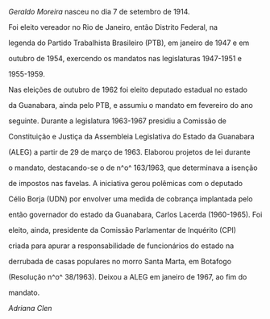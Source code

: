 

*Geraldo Moreira* nasceu no dia 7 de setembro de 1914.



Foi eleito vereador no Rio de Janeiro, então Distrito Federal, na

legenda do Partido Trabalhista Brasileiro (PTB), em janeiro de 1947 e em

outubro de 1954, exercendo os mandatos nas legislaturas 1947-1951 e

1955-1959.



Nas eleições de outubro de 1962 foi eleito deputado estadual no estado

da Guanabara, ainda pelo PTB, e assumiu o mandato em fevereiro do ano

seguinte. Durante a legislatura 1963-1967 presidiu a Comissão de

Constituição e Justiça da Assembleia Legislativa do Estado da Guanabara

(ALEG) a partir de 29 de março de 1963. Elaborou projetos de lei durante

o mandato, destacando-se o de n^o^ 163/1963, que determinava a isenção

de impostos nas favelas. A iniciativa gerou polêmicas com o deputado

Célio Borja (UDN) por envolver uma medida de cobrança implantada pelo

então governador do estado da Guanabara, Carlos Lacerda (1960-1965). Foi

eleito, ainda, presidente da Comissão Parlamentar de Inquérito (CPI)

criada para apurar a responsabilidade de funcionários do estado na

derrubada de casas populares no morro Santa Marta, em Botafogo

(Resolução n^o^ 38/1963). Deixou a ALEG em janeiro de 1967, ao fim do

mandato.



*Adriana Clen*



